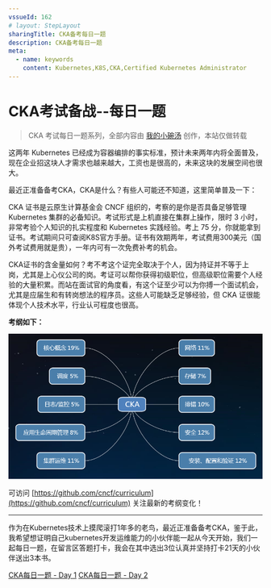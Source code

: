 ```yaml
---
vssueId: 162
# layout: StepLayout
sharingTitle: CKA备考每日一题
description: CKA备考每日一题
meta:
  - name: keywords
    content: Kubernetes,K8S,CKA,Certified Kubernetes Administrator
---
```


# CKA考试备战--每日一题

<AdSenseTitle/>

> CKA 考试每日一题系列，全部内容由 [我的小碗汤](https://mp.weixin.qq.com/s/5tYgb_eSzHz_TMsi0U32gw) 创作，本站仅做转载

这两年 Kubernetes 已经成为容器编排的事实标准，预计未来两年内将全面普及，现在企业招这块人才需求也越来越大，工资也是很高的，未来这块的发展空间也很大。

最近正准备备考CKA，CKA是什么？有些人可能还不知道，这里简单普及一下：

CKA 证书是云原生计算基金会 CNCF 组织的，考察的是你是否具备足够管理 Kubernetes 集群的必备知识。考试形式是上机直接在集群上操作，限时 3 小时，非常考验个人知识的扎实程度和 Kubernetes 实践经验。考上 75 分，你就能拿到证书。考试期间只可查阅K8S官方手册。证书有效期两年，考试费用300美元（国外考试费用就是贵），一年内可有一次免费补考的机会。

CKA证书的含金量如何？考不考这个证完全取决于个人，因为持证并不等于上岗，尤其是上心仪公司的岗。考证可以帮你获得初级职位，但高级职位需要个人经验的大量积累。而站在面试官的角度看，有这个证至少可以为你搏一个面试机会，尤其是应届生和有转岗想法的程序员。这些人可能缺乏足够经验，但 CKA 证很能体现个人技术水平，行业认可程度也很高。



**考纲如下：**

<p style="max-width: 600px">
  <img src="./daily.assets/640.png" alt="CKA考纲">
</p>


可访问 [https://github.com/cncf/curriculum](https://github.com/cncf/curriculum) 关注最新的考纲变化！


------



作为在Kubernetes技术上摸爬滚打1年多的老鸟，最近正准备备考CKA，鉴于此，我希望想证明自己kubernetes开发运维能力的小伙伴能一起从今天开始，我们一起每日一题，在留言区答题打卡，我会在其中选出3位认真并坚持打卡21天的小伙伴送出3本书。

[CKA每日一题 - Day 1](./daily/001.html)
[CKA每日一题 - Day 2](./daily/002.html)

<JoinCKACommunity/>
